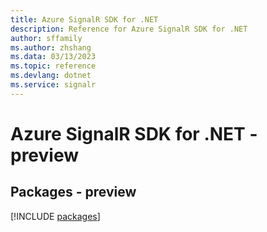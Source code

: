 ```yaml
---
title: Azure SignalR SDK for .NET
description: Reference for Azure SignalR SDK for .NET
author: sffamily
ms.author: zhshang
ms.data: 03/13/2023
ms.topic: reference
ms.devlang: dotnet
ms.service: signalr
---
```

# Azure SignalR SDK for .NET - preview
## Packages - preview
[!INCLUDE [packages](signalr-index.md)]